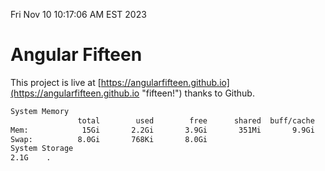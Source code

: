 Fri Nov 10 10:17:06 AM EST 2023

# Angular Fifteen


This project is live at [https://angularfifteen.github.io](https://angularfifteen.github.io "fifteen!") thanks to Github.

```bash
System Memory
               total        used        free      shared  buff/cache   available
Mem:            15Gi       2.2Gi       3.9Gi       351Mi       9.9Gi        13Gi
Swap:          8.0Gi       768Ki       8.0Gi
System Storage
2.1G	.
```
```bash
